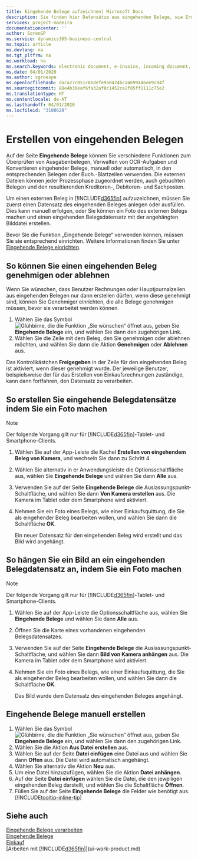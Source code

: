```yaml
---
title: Eingehende Belege aufzeichnen| Microsoft Docs
description: Sie finden hier Datensätze aus eingehenden Belege, wie Erechnungen erstellen und verwalten OCRaufgaben, elektronische Geschäftsverkehr und Belegaustausch.
services: project-madeira
documentationcenter: ''
author: SorenGP
ms.service: dynamics365-business-central
ms.topic: article
ms.devlang: na
ms.tgt_pltfrm: na
ms.workload: na
ms.search.keywords: electronic document, e-invoice, incoming document, OCR, ecommerce, document exchange, import invoice
ms.date: 04/01/2020
ms.author: sgroespe
ms.openlocfilehash: daca27c051c8bdefe9a0424bca4699446ee9c84f
ms.sourcegitcommit: 88e4b30eaf6fa32af0c1452ce2f85ff1111c75e2
ms.translationtype: HT
ms.contentlocale: de-AT
ms.lasthandoff: 04/01/2020
ms.locfileid: "3188628"
---
```

# <a name="create-incoming-document-records"></a>Erstellen von eingehenden Belegen
Auf der Seite **Eingehende Belege** können Sie verschiedene Funktionen zum Überprüfen von Ausgabenbelegen, Verwalten von OCR-Aufgaben und Konvertieren eingehender Belege, manuell oder automatisch, in den entsprechenden Belegen oder Buch.-Blattzeilen verwenden. Die externen Dateien können jeder Prozessphase zugeordnet werden, auch gebuchten Belegen und den resultierenden Kreditoren-, Debitoren- und Sachposten.

Um einen externen Beleg in [!INCLUDE[d365fin](includes/d365fin_md.md)] aufzuzeichnen, müssen Sie zuerst einen Datensatz des eingehenden Beleges anlegen oder ausfüllen. Dies kann manuell erfolgen, oder Sie können ein Foto des externen Belegs machen und einen eingehenden Belegsdatensatz mit der angehängten Bilddatei erstellen.

Bevor Sie die Funktion „Eingehende Belege“ verwenden können, müssen Sie sie entsprechend einrichten. Weitere Informationen finden Sie unter [Eingehende Belege einrichten](across-how-setup-income-documents.md).

## <a name="to-approve-or-reject-an-incoming-document"></a>So können Sie einen eingehenden Beleg genehmigen oder ablehnen
Wenn Sie wünschen, dass Benutzer Rechnungen oder Hauptjournalzeilen aus eingehenden Belegen nur dann erstellen dürfen, wenn diese genehmigt sind, können Sie Genehmiger einrichten, die alle Belege genehmigen müssen, bevor sie verarbeitet werden können.

1. Wählen Sie das Symbol ![Glühbirne, die die Funktion „Sie wünschen“ öffnet](media/ui-search/search_small.png "Tell Me-Funktion") aus, geben Sie **Eingehende Belege** ein, und wählen Sie dann den zugehörigen Link.
2. Wählen Sie die Zeile mit dem Beleg, den Sie genehmigen oder ablehnen möchten, und wählen Sie dann die Aktion **Genehmigen** oder **Ablehnen** aus.

Das Kontrollkästchen **Freigegeben** in der Zeile für den eingehenden Beleg ist aktiviert, wenn dieser genehmigt wurde. Der jeweilige Benutzer, beispielsweise der für das Erstellen von Einkaufsrechnungen zuständige, kann dann fortfahren, den Datensatz zu verarbeiten.

## <a name="to-create-an-incoming-document-record-by-taking-a-photo"></a>So erstellen Sie eingehende Belegdatensätze indem Sie ein Foto machen
> [!NOTE]  
>   Der folgende Vorgang gilt nur für [!INCLUDE[d365fin](includes/d365fin_md.md)]-Tablet- und Smartphone-Clients.

1. Wählen Sie auf der App-Leiste die Kachel **Erstellen von eingehendem Beleg von Kamera**, und wechseln Sie dann zu Schritt 4.
2. Wählen Sie alternativ in er Anwendungsleiste die Optionsschaltfläche aus, wählen Sie **Eingehende Belege** und wählen Sie dann **Alle** aus.
3. Verwenden Sie auf der Seite **Eingehende Belege** die Auslassungspunkt-Schaltfläche, und wählen Sie dann **Von Kamera erstellen** aus. Die Kamera im Tablet oder dem Smartphone wird aktiviert.
4. Nehmen Sie ein Foto eines Belegs, wie einer Einkaufsquittung, die Sie als eingehender Beleg bearbeiten wollen, und wählen Sie dann die Schaltfläche **OK**.

    Ein neuer Datensatz für den eingehenden Beleg wird erstellt und das Bild wird angehängt.

## <a name="to-attach-an-image-to-an-incoming-document-record-by-taking-a-photo"></a>So hängen Sie ein Bild an ein eingehenden Belegdatensatz an, indem Sie ein Foto machen
> [!NOTE]  
>   Der folgende Vorgang gilt nur für [!INCLUDE[d365fin](includes/d365fin_md.md)]-Tablet- und Smartphone-Clients.

1. Wählen Sie auf der App-Leiste die Optionsschaltfläche aus, wählen Sie **Eingehende Belege** und wählen Sie dann **Alle** aus.
2. Öffnen Sie die Karte eines vorhandenen eingehenden Belegsdatensatzes.
3. Verwenden Sie auf der Seite **Eingehende Belege** die Auslassungspunkt-Schaltfläche, und wählen Sie dann **Bild von Kamera anhängen** aus. Die Kamera im Tablet oder dem Smartphone wird aktiviert.
4. Nehmen Sie ein Foto eines Belegs, wie einer Einkaufsquittung, die Sie als eingehender Beleg bearbeiten wollen, und wählen Sie dann die Schaltfläche **OK**.

    Das Bild wurde dem Datensatz des eingehenden Beleges angehängt.

## <a name="to-create-an-incoming-document-record-manually"></a>Eingehende Belege manuell erstellen
1. Wählen Sie das Symbol ![Glühbirne, die die Funktion „Sie wünschen“ öffnet](media/ui-search/search_small.png "Tell Me-Funktion") aus, geben Sie **Eingehende Belege** ein, und wählen Sie dann den zugehörigen Link.
2. Wählen Sie die Aktion **Aus Datei erstellen** aus.  
3. Wählen Sie auf der Seite **Datei einfügen** eine Datei aus und wählen Sie dann **Offen** aus. Die Datei wird automatisch angehängt.
4. Wählen Sie alternativ die Aktion **Neu** aus.
5. Um eine Datei hinzuzufügen, wählen Sie die Aktion **Datei anhängen**.
6. Auf der Seite **Datei einfügen** wählen Sie die Datei, die den jeweiligen eingehenden Beleg darstellt, und wählen Sie die Schaltfläche **Öffnen**.
7. Füllen Sie auf der Seite **Eingehende Belege** die Felder wie benötigt aus. [!INCLUDE[tooltip-inline-tip](includes/tooltip-inline-tip_md.md)]

## <a name="see-also"></a>Siehe auch
[Eingehende Belege verarbeiten](across-process-income-documents.md)  
[Eingehende Belege](across-income-documents.md)  
[Einkauf](purchasing-manage-purchasing.md)  
[Arbeiten mit [!INCLUDE[d365fin](includes/d365fin_md.md)]](ui-work-product.md)
